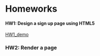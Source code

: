 # Homeworks

#### HW1: Design a sign up page using HTML5
[HW1_demo](https://stackblitz.com/edit/web-platform-qpqaae?file=index.html)

### HW2: Render a page 